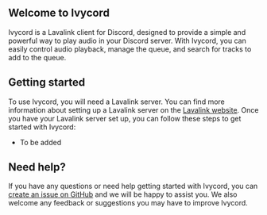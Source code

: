 ## Welcome to Ivycord

Ivycord is a Lavalink client for Discord, designed to provide a simple and powerful way to play audio in your Discord server. With Ivycord, you can easily control audio playback, manage the queue, and search for tracks to add to the queue.

## Getting started

To use Ivycord, you will need a Lavalink server. You can find more information about setting up a Lavalink server on the [Lavalink website](https://github.com/freyacodes/Lavalink). Once you have your Lavalink server set up, you can follow these steps to get started with Ivycord:

- To be added

## Need help?

If you have any questions or need help getting started with Ivycord, you can [create an issue on GitHub](https://github.com/null68/ivycord/issues) and we will be happy to assist you. We also welcome any feedback or suggestions you may have to improve Ivycord.
